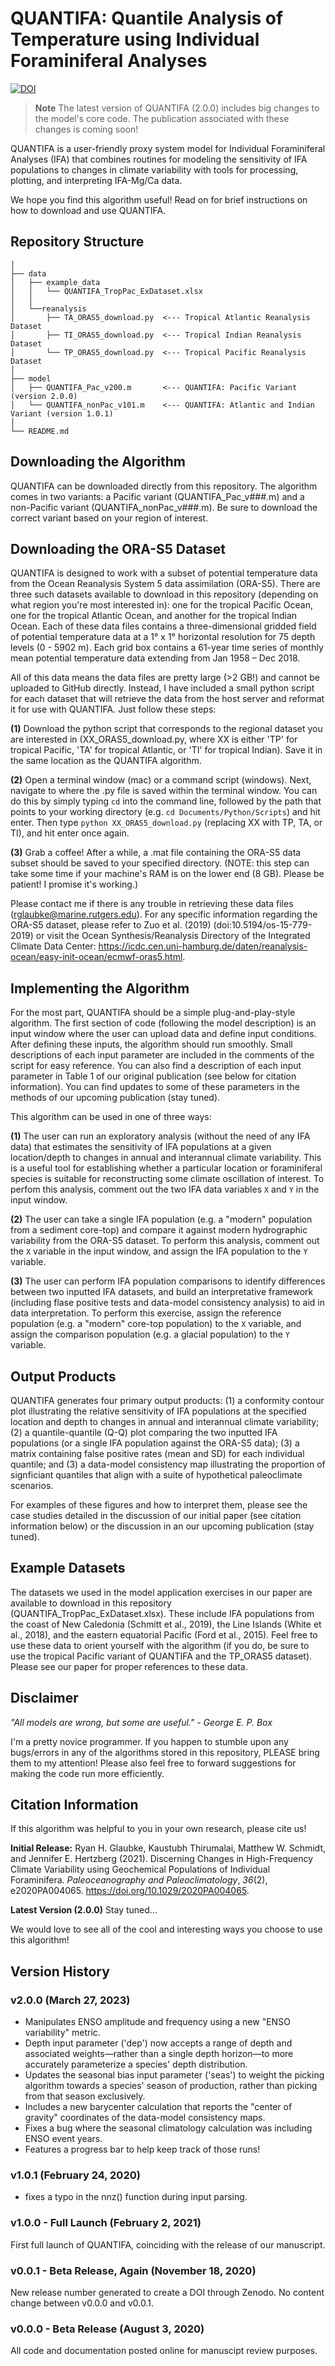 # QUANTIFA: Quantile Analysis of Temperature using Individual Foraminiferal Analyses
[![DOI](https://zenodo.org/badge/DOI/10.5281/zenodo.7775163.svg)](https://doi.org/10.5281/zenodo.7775163)

> **Note**
> The latest version of QUANTIFA (2.0.0) includes big changes to the model's core code. The publication associated with these changes is coming soon!

QUANTIFA is a user-friendly proxy system model for Individual Foraminiferal Analyses (IFA) that combines routines for modeling the sensitivity of IFA populations to changes in climate variability with tools for processing, plotting, and interpreting IFA-Mg/Ca data.

We hope you find this algorithm useful! Read on for brief instructions on how to download and use QUANTIFA.

## Repository Structure
```
│
├── data
│   ├── example_data
│   │   └── QUANTIFA_TropPac_ExDataset.xlsx
│   │ 
│   └──reanalysis
│       ├── TA_ORAS5_download.py  <--- Tropical Atlantic Reanalysis Dataset
│       ├── TI_ORAS5_download.py  <--- Tropical Indian Reanalysis Dataset
│       └── TP_ORAS5_download.py  <--- Tropical Pacific Reanalysis Dataset
│
├── model
│   ├── QUANTIFA_Pac_v200.m       <--- QUANTIFA: Pacific Variant (version 2.0.0)
│   └── QUANTIFA_nonPac_v101.m    <--- QUANTIFA: Atlantic and Indian Variant (version 1.0.1)
│
└── README.md
```
## Downloading the Algorithm
QUANTIFA can be downloaded directly from this repository. The algorithm comes in two variants: a Pacific variant (QUANTIFA_Pac_v###.m) and a non-Pacific variant (QUANTIFA_nonPac_v###.m). Be sure to download the correct variant based on your region of interest.

## Downloading the ORA-S5 Dataset
QUANTIFA is designed to work with a subset of potential temperature data from the Ocean Reanalysis System 5 data assimilation (ORA-S5). There are three such datasets available to download in this repository (depending on what region you're most interested in): one for the tropical Pacific Ocean, one for the tropical Atlantic Ocean, and another for the tropical Indian Ocean. Each of these data files contains a three-dimensional gridded field of potential temperature data at a 1° x 1° horizontal resolution for 75 depth levels (0 - 5902 m). Each grid box contains a 61-year time series of monthly mean potential temperature data extending from Jan 1958 – Dec 2018.

All of this data means the data files are pretty large (>2 GB!) and cannot be uploaded to GitHub directly. Instead, I have included a small python script for each dataset that will retrieve the data from the host server and reformat it for use with QUANTIFA. Just follow these steps:

**(1)** Download the python script that corresponds to the regional dataset you are interested in (XX_ORAS5_download.py, where XX is either 'TP' for tropical Pacific, 'TA' for tropical Atlantic, or 'TI' for tropical Indian). Save it in the same location as the QUANTIFA algorithm.

**(2)** Open a terminal window (mac) or a command script (windows). Next, navigate to where the .py file is saved within the terminal window. You can do this by simply typing ```cd``` into the command line, followed by the path that points to your working directory (e.g. ```cd Documents/Python/Scripts```) and hit enter. Then type ```python XX_ORAS5_download.py``` (replacing XX with TP, TA, or TI), and hit enter once again.

**(3)** Grab a coffee! After a while, a .mat file containing the ORA-S5 data subset should be saved to your specified directory. (NOTE: this step can take some time if your machine's RAM is on the lower end (8 GB). Please be patient! I promise it's working.)

Please contact me if there is any trouble in retrieving these data files (rglaubke@marine.rutgers.edu). For any specific information regarding the ORA-S5 dataset, please refer to Zuo et al. (2019) (doi:10.5194/os-15-779-2019) or visit the Ocean Synthesis/Reanalysis Directory of the Integrated Climate Data Center: https://icdc.cen.uni-hamburg.de/daten/reanalysis-ocean/easy-init-ocean/ecmwf-oras5.html.

## Implementing the Algorithm
For the most part, QUANTIFA should be a simple plug-and-play-style algorithm. The first section of code (following the model description) is an input window where the user can upload data and define input conditions. After defining these inputs, the algorithm should run smoothly. Small descriptions of each input parameter are included in the comments of the script for easy reference. You can also find a description of each input parameter in Table 1 of our original publication (see below for citation information). You can find updates to some of these parameters in the methods of our upcoming publication (stay tuned).

This algorithm can be used in one of three ways:

**(1)** The user can run an exploratory analysis (without the need of any IFA data) that estimates the sensitivity of IFA populations at a given location/depth to changes in annual and interannual climate variability. This is a useful tool for establishing whether a particular location or foraminiferal species is suitable for reconstructing some climate oscillation of interest. To perfom this analysis, comment out the two IFA data variables ```X``` and ```Y``` in the input window.

**(2)** The user can take a single IFA population (e.g. a "modern" population from a sediment core-top) and compare it against modern hydrographic variability from the ORA-S5 dataset. To perform this analysis, comment out the ```X``` variable in the input window, and assign the IFA population to the ```Y``` variable.

**(3)** The user can perform IFA population comparisons to identify differences between two inputted IFA datasets, and build an interpretative framework (including flase positive tests and data-model consistency analysis) to aid in data interpretation. To perform this exercise, assign the reference population (e.g. a "modern" core-top population) to the ```X``` variable, and assign the comparison population (e.g. a glacial population) to the ```Y``` variable.

## Output Products
QUANTIFA generates four primary output products: (1) a conformity contour plot illustrating the relative sensitivity of IFA populations at the specified location and depth to changes in annual and interannual climate variability; (2) a quantile-quantile (Q-Q) plot comparing the two inputted IFA populations (or a single IFA population against the ORA-S5 data); (3) a matrix containing false positive rates (mean and SD) for each individual quantile; and (3) a data-model consistency map illustrating the proportion of signficiant quantiles that align with a suite of hypothetical paleoclimate scenarios.

For examples of these figures and how to interpret them, please see the case studies detailed in the discussion of our initial paper (see citation information below) or the discussion in an our upcoming publication (stay tuned). 

## Example Datasets
The datasets we used in the model application exercises in our paper are available to download in this repository (QUANTIFA_TropPac_ExDataset.xlsx). These include IFA populations from the coast of New Caledonia (Schmitt et al., 2019), the Line Islands (White et al., 2018), and the eastern equatorial Pacific (Ford et al., 2015). Feel free to use these data to orient yourself with the algorithm (if you do, be sure to use the tropical Pacific variant of QUANTIFA and the TP_ORAS5 dataset). Please see our paper for proper references to these data.

## Disclaimer
*"All models are wrong, but some are useful." - George E. P. Box*

I'm a pretty novice programmer. If you happen to stumble upon any bugs/errors in any of the algorithms stored in this repository, PLEASE bring them to my attention! Please also feel free to forward suggestions for making the code run more efficiently.

## Citation Information
If this algorithm was helpful to you in your own research, please cite us!

**Initial Release:**
Ryan H. Glaubke, Kaustubh Thirumalai, Matthew W. Schmidt, and Jennifer E. Hertzberg (2021). Discerning Changes in High-Frequency Climate Variability using Geochemical Populations of Individual Foraminifera. *Paleoceanography and Paleoclimatology*, *36*(2), e2020PA004065. https://doi.org/10.1029/2020PA004065.

**Latest Version (2.0.0)**
Stay tuned...

We would love to see all of the cool and interesting ways you choose to use this algorithm!

## Version History
### v2.0.0 (March 27, 2023)
- Manipulates ENSO amplitude and frequency using a new "ENSO variability" metric.
- Depth input parameter ('dep') now accepts a range of depth and associated weights—rather than a single depth horizon—to more accurately parameterize a species' depth distribution.
- Updates the seasonal bias input parameter ('seas') to weight the picking algorithm towards a species' season of production, rather than picking from that season exclusively.
- Includes a new barycenter calculation that reports the "center of gravity" coordinates of the data-model consistency maps.
- Fixes a bug where the seasonal climatology calculation was including ENSO event years.
- Features a progress bar to help keep track of those runs!
### v1.0.1 (February 24, 2020)
- fixes a typo in the nnz() function during input parsing.
### v1.0.0 - Full Launch (February 2, 2021)
First full launch of QUANTIFA, coinciding with the release of our manuscript.
### v0.0.1 - Beta Release, Again (November 18, 2020)
New release number generated to create a DOI through Zenodo. No content change between v0.0.0 and v0.0.1.
### v0.0.0 - Beta Release (August 3, 2020)
All code and documentation posted online for manuscipt review purposes.
